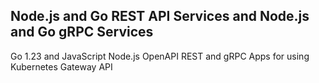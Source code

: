 ## Node.js and Go REST API Services and Node.js and Go gRPC Services

Go 1.23 and JavaScript Node.js OpenAPI REST and gRPC Apps for using Kubernetes Gateway API
